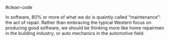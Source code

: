 #clean-code 

In software, 80% or more of what we do is quaintly called “maintenance”: the act of repair. Rather than embracing the typical Western focus on producing good software, we should be thinking more like home repairmen in the building industry, or auto mechanics in the automotive field.